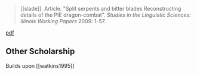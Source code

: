> [[slade]]. Article. "Split serpents and bitter blades Reconstructing details of the PIE dragon-combat". *Studies in the Linguistic Sciences: Illinois Working Papers* 2009: 1-57.

[pdf](b-slade2009.pdf)

## Other Scholarship
Builds upon [[watkins1995]]